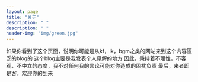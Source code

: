 ```yaml
---
layout: page
title: "关于"
description: " " 
description: " " 
header-img: "img/green.jpg"
---
```


如果你看到了这个页面，说明你可能是从kf，lk，bgm之类的网站来到这个内容匮乏的blog的
这个blog主要是我发表个人见解的地方
因此，秉持着不理性，不客观，不中立的态度，我不对任何我的言论可能对你造成的困扰负责
最后，来者即是客，欢迎你的到来


